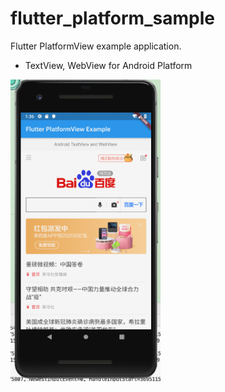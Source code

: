 # flutter_platform_sample

Flutter PlatformView example application.

 * TextView, WebView for Android Platform

<img src="./README_assets/flutter_01.png" width="240">
